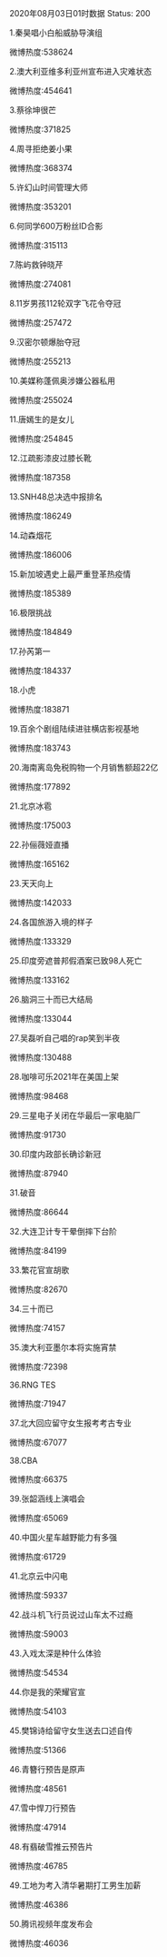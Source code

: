 2020年08月03日01时数据
Status: 200

1.秦昊唱小白船威胁导演组

微博热度:538624

2.澳大利亚维多利亚州宣布进入灾难状态

微博热度:454641

3.蔡徐坤很芒

微博热度:371825

4.周寻拒绝姜小果

微博热度:368374

5.许幻山时间管理大师

微博热度:353201

6.何同学600万粉丝ID合影

微博热度:315113

7.陈屿救钟晓芹

微博热度:274081

8.11岁男孩112轮双字飞花令夺冠

微博热度:257472

9.汉密尔顿爆胎夺冠

微博热度:255213

10.美媒称蓬佩奥涉嫌公器私用

微博热度:255024

11.唐嫣生的是女儿

微博热度:254845

12.江疏影漆皮过膝长靴

微博热度:187358

13.SNH48总决选中报排名

微博热度:186249

14.动森烟花

微博热度:186006

15.新加坡遇史上最严重登革热疫情

微博热度:185389

16.极限挑战

微博热度:184849

17.孙芮第一

微博热度:184337

18.小虎

微博热度:183871

19.百余个剧组陆续进驻横店影视基地

微博热度:183743

20.海南离岛免税购物一个月销售额超22亿

微博热度:177892

21.北京冰雹

微博热度:175003

22.孙俪薇娅直播

微博热度:165162

23.天天向上

微博热度:142033

24.各国旅游入境的样子

微博热度:133329

25.印度旁遮普邦假酒案已致98人死亡

微博热度:133162

26.脑洞三十而已大结局

微博热度:133044

27.吴磊听自己唱的rap笑到半夜

微博热度:130488

28.咖啡可乐2021年在美国上架

微博热度:98468

29.三星电子关闭在华最后一家电脑厂

微博热度:91730

30.印度内政部长确诊新冠

微博热度:87940

31.破音

微博热度:86644

32.大连卫计专干晕倒摔下台阶

微博热度:84199

33.繁花官宣胡歌

微博热度:82670

34.三十而已

微博热度:74157

35.澳大利亚墨尔本将实施宵禁

微博热度:72398

36.RNG TES

微博热度:71947

37.北大回应留守女生报考考古专业

微博热度:67077

38.CBA

微博热度:66375

39.张韶涵线上演唱会

微博热度:65069

40.中国火星车越野能力有多强

微博热度:61729

41.北京云中闪电

微博热度:59337

42.战斗机飞行员说过山车太不过瘾

微博热度:59003

43.入戏太深是种什么体验

微博热度:54534

44.你是我的荣耀官宣

微博热度:54103

45.樊锦诗给留守女生送去口述自传

微博热度:51366

46.青簪行预告是原声

微博热度:48561

47.雪中悍刀行预告

微博热度:47914

48.有翡破雪推云预告片

微博热度:46785

49.工地为考入清华暑期打工男生加薪

微博热度:46386

50.腾讯视频年度发布会

微博热度:46036

